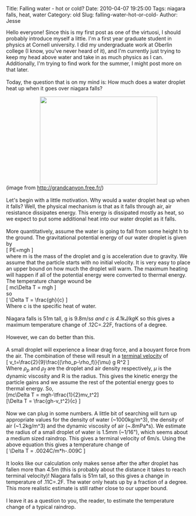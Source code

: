 Title: Falling water - hot or cold?
Date: 2010-04-07 19:25:00
Tags: niagara falls, heat, water
Category: old
Slug: falling-water-hot-or-cold-
Author: Jesse

Hello everyone!  Since this is my first post as one of the virtuosi, I should probably introduce myself a little.  I'm a first year graduate student in physics at Cornell university.  I did my undergraduate work at Oberlin college (I know, you've never heard of it), and I'm currently just trying to keep my head above water and take in as much physics as I can.  Additionally, I'm trying to find work for the summer, I might post more on that later.<br /><br />Today, the question that is on my mind is: How much does a water droplet heat up when it goes over niagara falls?<br /><div class="separator" style="clear: both; text-align: center;"><a href="http://2.bp.blogspot.com/_SYZpxZOlcb0/S70wftXc-QI/AAAAAAAAAAM/ytO82-q8Rio/s1600/Aerial+View+of+Niagara+Falls,+Ontario,+Canada.jpg" imageanchor="1" style="margin-left: 1em; margin-right: 1em;"><img border="0" height="240" src="http://2.bp.blogspot.com/_SYZpxZOlcb0/S70wftXc-QI/AAAAAAAAAAM/ytO82-q8Rio/s320/Aerial+View+of+Niagara+Falls,+Ontario,+Canada.jpg" width="320" /></a></div><div style="text-align: center;"><div style="text-align: left;">(image from&nbsp;http://grandcanyon.free.fr/)</div></div><div style="text-align: center;"><br /></div>Let's begin with a little motivation.  Why would a water droplet heat up when it falls?  Well, the physical mechanism is that as it falls through air, air resistance dissipates energy.  This energy is dissipated mostly as heat, so we expect to put some additional heat into our water droplet as it falls.<br /><br />More quantitatively, assume the water is going to fall from some height h to the ground.  The gravitational potential energy of our water droplet is given by<br />\[ PE=mgh \]<br />where m is the mass of the droplet and g is acceleration due to gravity.  We assume that the particle starts with no initial velocity.  It is very easy to place an upper bound on how much the droplet will warm.  The maximum heating will happen if all of the potential energy were converted to thermal energy.  The temperature change wound be<br />\[ mc\Delta T = mgh \]<br />so<br />\[ \Delta T = \frac{gh}{c} \]<br />Where c is the specific heat of water.<br /><br />Niagara falls is 51m tall, g is 9.8m/s*s and c is 4.1kJ/kg*K so this gives a maximum temperature change of .12C=.22F, fractions of a degree.<br /><br />However, we can do better than this.<br /><a name='more'></a><br />A small droplet will experience a linear drag force, and a bouyant force from the air.  The combination of these will result in a <a href="http://en.wikipedia.org/wiki/Stokes%27_law">terminal velocity</a> of<br />\[ v_t=\frac{2}{9}\frac{(\rho_p-\rho_f)}{\mu} g R^2 \]<br />Where $\rho_p \text{ and } \rho_f$ are the droplet and air density respectively, $\mu$ is the dynamic viscosity and R is the radius.  This gives the kinetic energy the particle gains and we assume the rest of the potential energy goes to thermal energy.  So,<br />\[mc\Delta T = mgh-\tfrac{1}{2}mv_t^2\]<br />\[\Delta T = \frac{gh-v_t^2}{c} \]<br /><br />Now we can plug in some numbers.  A little bit of searching will turn up appropriate values for the density of water (~1000kg/m^3), the density of air (~1.2kg/m^3) and the dynamic viscosity of air (~.8mPa*s).  We estimate the radius of a small droplet of water is 1.5mm (~1/16"), which seems about a medium sized raindrop.  This gives a terminal velocity of 6m/s.  Using the above equation this gives a temperature change of<br />\[ \Delta T = .0024C/m*h-.009C \]<br /><br />It looks like our calculation only makes sense after the after droplet has fallen more than 4.5m (this is probably about the distance it takes to reach terminal velocity)!  Niagara falls is 51m tall, so this gives a change in temperature of .11C=.2F.  The water only heats up by a fraction of a degree.  This more realistic estimate is still rather close to our upper bound.<br /><br />I leave it as a question to you, the reader, to estimate the temperature change of a typical raindrop.
